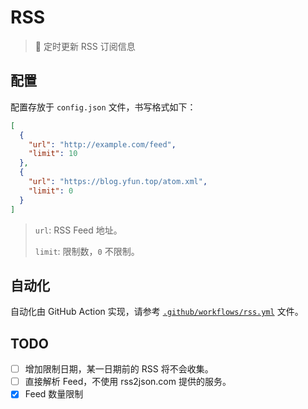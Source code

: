 # RSS

> :tada: 定时更新 RSS 订阅信息

## 配置

配置存放于 `config.json` 文件，书写格式如下：

``` json
[
  {
    "url": "http://example.com/feed",
    "limit": 10
  },
  {
    "url": "https://blog.yfun.top/atom.xml",
    "limit": 0
  }
]
```

> `url`: RSS Feed 地址。
> 
> `limit`: 限制数，`0` 不限制。

## 自动化

自动化由 GitHub Action 实现，请参考 [`.github/workflows/rss.yml`](https://github.com/yfun-lab/RSS/blob/main/.github/workflows/rss.yml) 文件。

## TODO

- [ ] 增加限制日期，某一日期前的 RSS 将不会收集。
- [ ] 直接解析 Feed，不使用 rss2json.com 提供的服务。
- [x] Feed 数量限制
